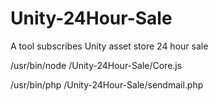 # Unity-24Hour-Sale
A tool subscribes Unity asset store 24 hour sale

/usr/bin/node /Unity-24Hour-Sale/Core.js

/usr/bin/php /Unity-24Hour-Sale/sendmail.php
